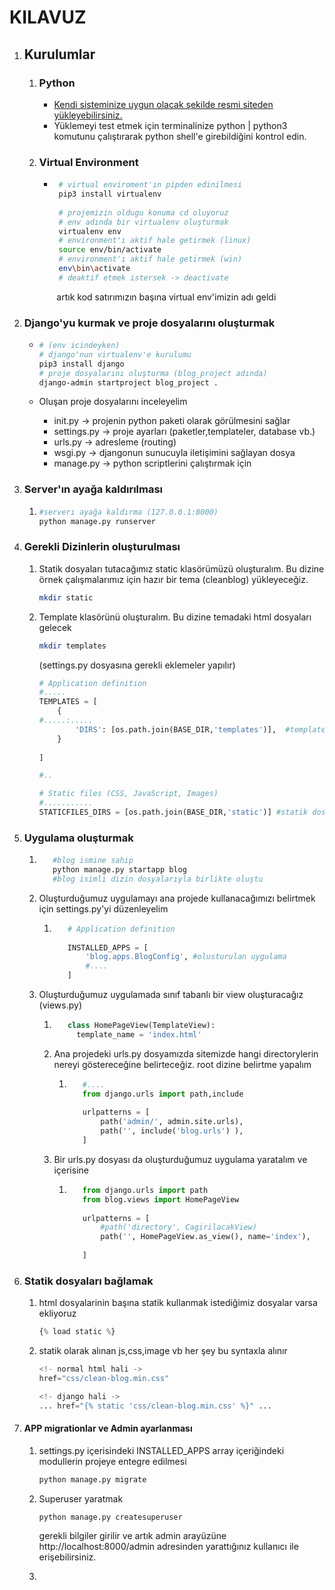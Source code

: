 # KILAVUZ

1. ## Kurulumlar

   1. ### Python

      - [Kendi sisteminize uygun olacak şekilde resmi siteden yükleyebilirsiniz.](https://www.python.org/downloads/)
      - Yüklemeyi test etmek için terminalinize python | python3 komutunu çalıştırarak python shell'e girebildiğini kontrol edin.

   2. ### Virtual Environment

      - ```bash
         # virtual enviroment'ın pipden edinilmesi
         pip3 install virtualenv 
         
         # projemizin oldugu konuma cd oluyoruz
         # env adında bir virtualenv oluşturmak
         virtualenv env 
         # environment'ı aktif hale getirmek (linux)
         source env/bin/activate 
         # environment'ı aktif hale getirmek (win)
         env\bin\activate
         # deaktif etmek istersek -> deactivate 
         ```
         
         ​	artık kod satırımızın başına virtual env'imizin adı geldi
   
3. ### Django'yu kurmak ve proje dosyalarını oluşturmak
   
      - ```bash
        # (env icindeyken)
        # django'nun virtualenv'e kurulumu
        pip3 install django
        # proje dosyalarını oluşturma (blog_project adında)
        django-admin startproject blog_project . 
        ```
        
      - Oluşan proje dosyalarını inceleyelim
      
        - init.py -> projenin python paketi olarak görülmesini sağlar
        - settings.py -> proje ayarları (paketler,templateler, database vb.)
        - urls.py -> adresleme (routing)
        - wsgi.py -> djangonun sunucuyla iletişimini sağlayan dosya
        - manage.py -> python scriptlerini çalıştırmak için
      
4. ### Server'ın ayağa kaldırılması
   
      1. ```bash
         #serverı ayağa kaldırma (127.0.0.1:8000)
         python manage.py runserver 
         ```
   
5. ### Gerekli Dizinlerin oluşturulması
   
      1. Statik dosyaları tutacağımız static klasörümüzü oluşturalım. Bu dizine örnek çalışmalarımız için hazır bir tema (cleanblog) yükleyeceğiz.
      
         ```bash
         mkdir static
         ```
      
      2. Template klasörünü oluşturalım. Bu dizine temadaki html dosyaları gelecek
      
         ```bash
         mkdir templates
         ```
         
         (settings.py dosyasına gerekli eklemeler yapılır)
         
         ```python
         # Application definition
         #.....
         TEMPLATES = [
             {
         #.....:.....
                 'DIRS': [os.path.join(BASE_DIR,'templates')],  #template directory adreslemesi
             }
          
         ]
         
         #..
         
         # Static files (CSS, JavaScript, Images)
         #...........
         STATICFILES_DIRS = [os.path.join(BASE_DIR,'static')] #statik dosyaların directorysini belirttik
         ```
         
         
      
5. ### Uygulama oluşturmak

      1. ```bash
            #blog ismine sahip
            python manage.py startapp blog
            #blog isimli dizin dosyalarıyla birlikte oluştu
            ```

      2. Oluşturduğumuz uygulamayı ana projede kullanacağımızı belirtmek için settings.py'yi düzenleyelim

            1. ```python
                  # Application definition
                  
                  INSTALLED_APPS = [
                      'blog.apps.BlogConfig', #olusturulan uygulama
                      #....
                  ]
                  ```

      3. Oluşturduğumuz uygulamada sınıf tabanlı bir view oluşturacağız (views.py)

            1. ```python
                  class HomePageView(TemplateView):
                  	template_name = 'index.html'
                  ```

            2. Ana projedeki urls.py dosyamızda sitemizde hangi directorylerin nereyi göstereceğine belirteceğiz. root dizine belirtme yapalım

                  1. ```python
                        #....
                        from django.urls import path,include
                        
                        urlpatterns = [
                            path('admin/', admin.site.urls),
                            path('', include('blog.urls') ),
                        ]
                        ```

            3. Bir urls.py dosyası da oluşturduğumuz uygulama yaratalım ve içerisine

                  1. ```python
                        from django.urls import path
                        from blog.views import HomePageView
                        
                        urlpatterns = [
                            #path('directory', CagirilacakView)
                            path('', HomePageView.as_view(), name='index'),
                        
                        ]
                        ```

                        

6. ### Statik dosyaları bağlamak

      1. html dosyalarinin başına statik kullanmak istediğimiz dosyalar varsa ekliyoruz

            ```python
            {% load static %}
            ```

      2. statik olarak alınan js,css,image vb her şey bu syntaxla alınır

            ```python
            <!- normal html hali ->
            href="css/clean-blog.min.css" 
            
            <!- django hali ->
            ... href="{% static 'css/clean-blog.min.css' %}" ... 
            ```

            

7. #### APP migrationlar ve Admin ayarlanması

      1. settings.py içerisindeki INSTALLED_APPS array içeriğindeki modullerin projeye entegre edilmesi

            ```bash
            python manage.py migrate
            ```

      2. Superuser yaratmak

            ```shell
            python manage.py createsuperuser
            ```

            gerekli bilgiler girilir ve artık admin arayüzüne http://localhost:8000/admin adresinden yarattığınız kullanıcı ile erişebilirsiniz.

      3. 